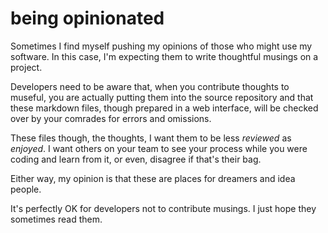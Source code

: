 
[meta-date]: <> (2020-03-30T09:58:12.225Z)
[meta-branch]: <> (master)
[meta-commit]: <> (none)
[meta-user]: <> (Gabriel Crowe)

# being opinionated

Sometimes I find myself pushing my opinions of those who might use my software. In this case, I'm expecting them to write thoughtful musings on a project.

Developers need to be aware that, when you contribute thoughts to museful, you are actually putting them into the source repository and that these markdown files, though prepared in a web interface, will be checked over by your comrades for errors and omissions.

These files though, the thoughts, I want them to be less _reviewed_ as _enjoyed_. I want others on your team to see your process while you were coding and learn from it, or even, disagree if that's their bag.

Either way, my opinion is that these are places for dreamers and idea people.

It's perfectly OK for developers not to contribute musings. I just hope they sometimes read them.